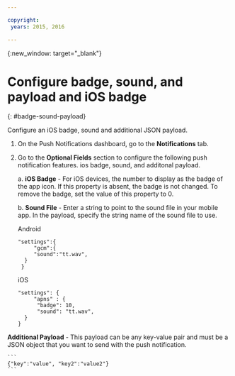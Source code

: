 ```yaml
---

copyright:
 years: 2015, 2016

---
```


{:new_window: target="_blank"}
# Configure badge, sound, and payload and iOS badge

{: #badge-sound-payload}

Configure an iOS badge, sound and additional JSON payload.

1. On the Push Notifications dashboard, go to the **Notifications** tab.
2. Go to the **Optional Fields** section to configure the following push notification features. ios badge, sound, and additonal payload.
       
	a. **iOS Badge** - For iOS devices, the number to display as the badge of the app icon. If this property is absent, the badge is not changed. To remove the badge, set the value of this property to 0.
       
	b. **Sound File** - Enter a string to point to the sound file in your mobile app. In the payload, specify the string name of the sound file to use.
	
	
	Android
	
	```
	"settings":{
	     "gcm":{ 
	     "sound":"tt.wav", 
	  }
	 }  
	```
	
	iOS
		
	```
	"settings": {
	     "apns" : { 
	      "badge": 10,
	      "sound": "tt.wav", 
	  }
	} 
	``` 		
**Additional Payload** - This payload can be any key-value pair and must be a JSON object that you want to send with the push notification.
	
	```
	{"key":"value", "key2":"value2"}
	```

	
